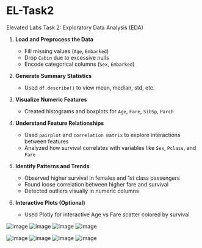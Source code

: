 # EL-Task2
Elevated Labs Task 2: Exploratory Data Analysis (EDA)

1. **Load and Preprocess the Data**
   - Fill missing values (`Age`, `Embarked`)
   - Drop `Cabin` due to excessive nulls
   - Encode categorical columns (`Sex`, `Embarked`)

2. **Generate Summary Statistics**
   - Used `df.describe()` to view mean, median, std, etc.

3. **Visualize Numeric Features**
   - Created histograms and boxplots for `Age`, `Fare`, `SibSp`, `Parch`

4. **Understand Feature Relationships**
   - Used `pairplot` and `correlation matrix` to explore interactions between features
   - Analyzed how survival correlates with variables like `Sex`, `Pclass`, and `Fare`

5. **Identify Patterns and Trends**
   - Observed higher survival in females and 1st class passengers
   - Found loose correlation between higher fare and survival
   - Detected outliers visually in numeric columns

6. **Interactive Plots (Optional)**
   - Used Plotly for interactive Age vs Fare scatter colored by survival


![image](https://github.com/user-attachments/assets/fddc7fee-55d7-4044-ac61-aef68e2515d6)
![image](https://github.com/user-attachments/assets/f982410a-4c53-44b1-b931-175f4c583e3c)
![image](https://github.com/user-attachments/assets/d6c0258f-cc25-4013-8a0f-87500a936e30)
![image](https://github.com/user-attachments/assets/baf514df-6e8b-4525-99be-340dd1397954)

![image](https://github.com/user-attachments/assets/974ef941-e9ea-42f2-8942-37ccd8959c0a)
![image](https://github.com/user-attachments/assets/f8e33c25-0e6b-40db-b4aa-18aaebd345b8)
![image](https://github.com/user-attachments/assets/ece613f5-432e-427d-a327-ecf8d5d4e418)
![image](https://github.com/user-attachments/assets/830a9afe-fa8f-4326-822b-33e9d857f3d6)



